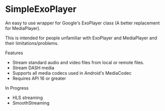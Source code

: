 # SimpleExoPlayer
An easy to use wrapper for Google's ExoPlayer class (A better replacement for MediaPlayer).

This is intended for people unfamiliar with ExoPlayer and MediaPlayer and their limitations/problems.  

Features
  - Stream standard audio and video files from local or remote files.
  - Stream DASH media
  - Supports all media codecs used in Android's MediaCodec
  - Requires API 16 or greater
  
In Progress
   - HLS streaming
   - SmoothStreaming
